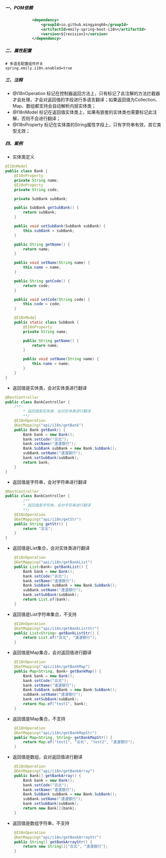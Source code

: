 ##### 一、POM依赖

```xml
            <dependency>
                <groupId>io.github.mingyang66</groupId>
                <artifactId>emily-spring-boot-i18n</artifactId>
                <version>${revision}</version>
            </dependency>
```

##### 二、属性配置

```properties
# 多语言配置组件开关
spring.emily.i18n.enabled=true
```

##### 三、注释

- @I18nOperation 标记在控制器返回方法上，只有标记了此注解的方法拦截器才会处理，才会对返回值的字段进行多语言翻译；如果返回值为Collection、Map、数组都支持会自动解析内层实体类；
- @I18nModel 标记在返回值实体类上，如果有嵌套的实体类也需要标记此注解，否则不会进行翻译；
- @I18nProperty 标记在实体类的String属性字段上，只有字符串有效，其它类型无效；

##### 四、案例

- 实体类定义

```java
@I18nModel
public class Bank {
    @I18nProperty
    private String name;
    @I18nProperty
    private String code;

    private SubBank subBank;

    public SubBank getSubBank() {
        return subBank;
    }

    public void setSubBank(SubBank subBank) {
        this.subBank = subBank;
    }

    public String getName() {
        return name;
    }

    public void setName(String name) {
        this.name = name;
    }

    public String getCode() {
        return code;
    }

    public void setCode(String code) {
        this.code = code;
    }

    @I18nModel
    public static class SubBank {
        @I18nProperty
        private String name;

        public String getName() {
            return name;
        }

        public void setName(String name) {
            this.name = name;
        }
    }
}

```

- 返回值是实体类，会对实体类进行翻译

```java
@RestController
public class BankController {
  	/**
		* 返回值是实体类，会对实体类进行翻译
		**/
    @I18nOperation
    @GetMapping("api/i18n/getBank")
    public Bank getBank() {
        Bank bank = new Bank();
        bank.setCode("古北");
        bank.setName("渣渣银行");
        Bank.SubBank subBank = new Bank.SubBank();
        subBank.setName("渣渣银行");
        bank.setSubBank(subBank);
        return bank;
    }
}
```

- 返回值是字符串，会对字符串进行翻译

```java
@RestController
public class BankController {
		/**
		* 返回值是字符串，会对字符串进行翻译
		**/
    @I18nOperation
    @GetMapping("api/i18n/getStr")
    public String getStr() {
        return "古北";
    }
}
```

- 返回值是List集合，会对实体类进行翻译

```java
    @I18nOperation
    @GetMapping("api/i18n/getBankList")
    public List<Bank> getBankList() {
        Bank bank = new Bank();
        bank.setCode("古北");
        bank.setName("渣渣银行");
        Bank.SubBank subBank = new Bank.SubBank();
        subBank.setName("渣渣银行");
        bank.setSubBank(subBank);
        return List.of(bank);
    }
```

- 返回值是List字符串集合，不支持

```java
    @I18nOperation
    @GetMapping("api/i18n/getBankListStr")
    public List<String> getBankListStr() {
        return List.of("古北", "渣渣银行");
    }
```



- 返回值是Map集合，会对返回值进行翻译

```java
    @I18nOperation
    @GetMapping("api/i18n/getBankMap")
    public Map<String, Bank> getBankMap() {
        Bank bank = new Bank();
        bank.setCode("古北");
        bank.setName("渣渣银行");
        Bank.SubBank subBank = new Bank.SubBank();
        subBank.setName("渣渣银行");
        bank.setSubBank(subBank);
        return Map.of("test1", bank);
    }
```

- 返回值是Map集合，不支持

```java
    @I18nOperation
    @GetMapping("api/i18n/getBankMapStr")
    public Map<String, String> getBankMapStr() {
        return Map.of("test1", "古北", "test2", "渣渣银行");
    }
```



- 返回值是数组，会对返回值进行翻译

```java
    @I18nOperation
    @GetMapping("api/i18n/getBankArray")
    public Bank[] getBankArray() {
        Bank bank = new Bank();
        bank.setCode("古北");
        bank.setName("渣渣银行");
        Bank.SubBank subBank = new Bank.SubBank();
        subBank.setName("渣渣银行");
        bank.setSubBank(subBank);
        return new Bank[]{bank};
    }
```

- 返回值是数组字符串，不支持

```java
    @I18nOperation
    @GetMapping("api/i18n/getBankArrayStr")
    public String[] getBankArrayStr() {
        return new String[]{"古北", "渣渣银行"};
    }
```

